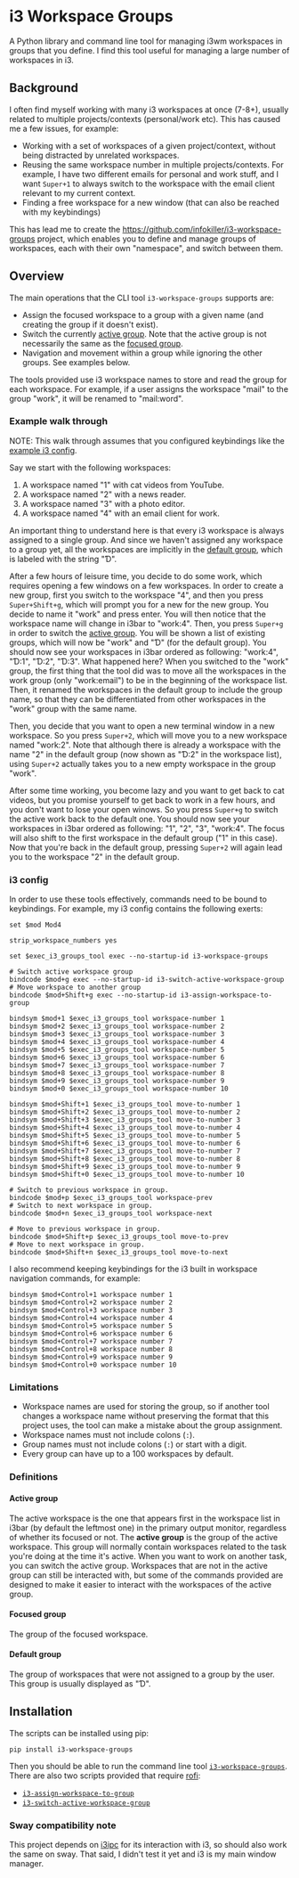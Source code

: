 # i3 Workspace Groups

A Python library and command line tool for managing i3wm workspaces in groups
that you define.
I find this tool useful for managing a large number of workspaces in i3.

## Background

I often find myself working with many i3 workspaces at once (7-8+), usually
related to multiple projects/contexts (personal/work etc). This has caused me a
few issues, for example:

- Working with a set of workspaces of a given project/context, without being
  distracted by unrelated workspaces.
- Reusing the same workspace number in multiple projects/contexts. For example,
  I have two different emails for personal and work stuff, and I want `Super+1`
  to always switch to the workspace with the email client relevant to my current
  context.
- Finding a free workspace for a new window (that can also be reached with my
  keybindings)

This has lead me to create the https://github.com/infokiller/i3-workspace-groups
project, which enables you to define and manage groups of workspaces, each with
their own "namespace", and switch between them.

## Overview

The main operations that the CLI tool `i3-workspace-groups` supports are:

- Assign the focused workspace to a group with a given name (and creating the
  group if it doesn't exist).
- Switch the currently [active group](#active-group). Note that the active
  group is not necessarily the same as the [focused group](#focused-group).
- Navigation and movement within a group while ignoring the other groups. See
  examples below.

The tools provided use i3 workspace names to store and read the group for each
workspace. For example, if a user assigns the workspace "mail" to the group
"work", it will be renamed to "mail:word".

### Example walk through

NOTE: This walk through assumes that you configured keybindings like the
[example i3 config](#i3-config).

Say we start with the following workspaces:

1. A workspace named "1" with cat videos from YouTube.
2. A workspace named "2" with a news reader.
2. A workspace named "3" with a photo editor.
2. A workspace named "4" with an email client for work.

An important thing to understand here is that every i3 workspace is always
assigned to a single group. And since we haven't assigned any workspace to a
group yet, all the workspaces are implicitly in the
[default group](#default-group), which is labeled with the string "Ɗ".

After a few hours of leisure time, you decide to do some work, which requires
opening a few windows on a few workspaces. In order to create a new group, first
you switch to the workspace "4", and then you press `Super+Shift+g`, which will
prompt you for a new for the new group. You decide to name it "work" and press
enter. You will then notice that the workspace name will change in i3bar to
"work:4".
Then, you press `Super+g` in order to switch the [active
group](#active-group). You will be shown a list of existing groups, which will
now be "work" and "Ɗ" (for the default group).
You should now see your workspaces in i3bar ordered as following:
"work:4", "Ɗ:1", "Ɗ:2", "Ɗ:3".
What happened here?
When you switched to the "work" group, the first thing that the tool did was to
move all the workspaces in the work group (only "work:email") to be in the
beginning of the workspace list. Then, it renamed the workspaces in the default
group to include the group name, so that they can be
differentiated from other workspaces in the "work" group with the same name.

Then, you decide that you want to open a new terminal window in a new workspace.
So you press `Super+2`, which will move you to a new workspace named "work:2".
Note that although there is already a workspace with the name "2" in the default
group (now shown as "Ɗ:2" in the workspace list), using `Super+2` actually takes
you to a new empty workspace in the group "work".

After some time working, you become lazy and you want to get back to cat videos,
but you promise yourself to get back to work in a few hours, and you don't want
to lose your open winows. So you press `Super+g` to switch the active work back
to the default one. You should now see your workspaces in i3bar ordered as
following: "1", "2", "3", "work:4". The focus will also shift to the first
workspace in the default group ("1" in this case).
Now that you're back in the default group, pressing `Super+2` will again lead
you to the workspace "2" in the default group.

### i3 config

In order to use these tools effectively, commands need to be bound to
keybindings. For example, my i3 config contains the following exerts:

```
set $mod Mod4

strip_workspace_numbers yes

set $exec_i3_groups_tool exec --no-startup-id i3-workspace-groups

# Switch active workspace group
bindcode $mod+g exec --no-startup-id i3-switch-active-workspace-group
# Move workspace to another group
bindcode $mod+Shift+g exec --no-startup-id i3-assign-workspace-to-group

bindsym $mod+1 $exec_i3_groups_tool workspace-number 1
bindsym $mod+2 $exec_i3_groups_tool workspace-number 2
bindsym $mod+3 $exec_i3_groups_tool workspace-number 3
bindsym $mod+4 $exec_i3_groups_tool workspace-number 4
bindsym $mod+5 $exec_i3_groups_tool workspace-number 5
bindsym $mod+6 $exec_i3_groups_tool workspace-number 6
bindsym $mod+7 $exec_i3_groups_tool workspace-number 7
bindsym $mod+8 $exec_i3_groups_tool workspace-number 8
bindsym $mod+9 $exec_i3_groups_tool workspace-number 9
bindsym $mod+0 $exec_i3_groups_tool workspace-number 10

bindsym $mod+Shift+1 $exec_i3_groups_tool move-to-number 1
bindsym $mod+Shift+2 $exec_i3_groups_tool move-to-number 2
bindsym $mod+Shift+3 $exec_i3_groups_tool move-to-number 3
bindsym $mod+Shift+4 $exec_i3_groups_tool move-to-number 4
bindsym $mod+Shift+5 $exec_i3_groups_tool move-to-number 5
bindsym $mod+Shift+6 $exec_i3_groups_tool move-to-number 6
bindsym $mod+Shift+7 $exec_i3_groups_tool move-to-number 7
bindsym $mod+Shift+8 $exec_i3_groups_tool move-to-number 8
bindsym $mod+Shift+9 $exec_i3_groups_tool move-to-number 9
bindsym $mod+Shift+0 $exec_i3_groups_tool move-to-number 10

# Switch to previous workspace in group.
bindcode $mod+p $exec_i3_groups_tool workspace-prev
# Switch to next workspace in group.
bindcode $mod+n $exec_i3_groups_tool workspace-next

# Move to previous workspace in group.
bindcode $mod+Shift+p $exec_i3_groups_tool move-to-prev
# Move to next workspace in group.
bindcode $mod+Shift+n $exec_i3_groups_tool move-to-next
```

I also recommend keeping keybindings for the i3 built in workspace navigation
commands, for example:

```
bindsym $mod+Control+1 workspace number 1
bindsym $mod+Control+2 workspace number 2
bindsym $mod+Control+3 workspace number 3
bindsym $mod+Control+4 workspace number 4
bindsym $mod+Control+5 workspace number 5
bindsym $mod+Control+6 workspace number 6
bindsym $mod+Control+7 workspace number 7
bindsym $mod+Control+8 workspace number 8
bindsym $mod+Control+9 workspace number 9
bindsym $mod+Control+0 workspace number 10
```

### Limitations

- Workspace names are used for storing the group, so if another tool changes a
  workspace name without preserving the format that this project uses, the tool
  can make a mistake about the group assignment.
- Workspace names must not include colons (`:`).
- Group names must not include colons (`:`) or start with a digit.
- Every group can have up to a 100 workspaces by default.

### Definitions

#### Active group

The active workspace is the one that appears first in the workspace list in
i3bar (by default the leftmost one) in the primary output monitor, regardless of
whether its focused or not.
The **active group** is the group of the active workspace.
This group will normally contain workspaces related to the task you're doing at
the time it's active. When you want to work on another task, you can switch the
active group.
Workspaces that are not in the active group can still be interacted with, but
some of the commands provided are designed to make it easier to interact with
the workspaces of the active group.

#### Focused group

The group of the focused workspace.

#### Default group

The group of workspaces that were not assigned to a group by the user. This
group is usually displayed as "Ɗ".

## Installation

The scripts can be installed using pip:

```shell
pip install i3-workspace-groups
```

Then you should be able to run the command line tool [`i3-workspace-groups`](scripts/i3-workspace-groups).
There are also two scripts provided that require [rofi](https://github.com/DaveDavenport/rofi):
- [`i3-assign-workspace-to-group`](scripts/i3-assign-workspace-to-group)
- [`i3-switch-active-workspace-group`](scripts/i3-switch-active-workspace-group)

### Sway compatibility note

This project depends on [i3ipc](https://github.com/acrisci/i3ipc-python) for its
interaction with i3, so should also work the same on sway. That said, I didn't
test it yet and i3 is my main window manager.
